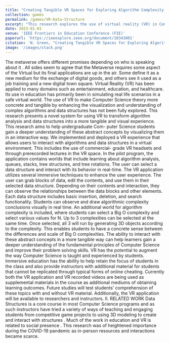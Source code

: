 ```yaml
---
title: "Creating Tangible VR Spaces for Exploring Algorithm Complexity and Data Structures"
collection: games
permalink: /games/VR-Data-Structure
excerpt: "This research explores the use of virtual reality (VR) in Computer Science education to enhance the visualization and understanding of algorithm complexity and data structures. The proposed VR system aims to provide undergraduate students with a more tangible and interactive learning experience, allowing them to interact with algorithms and data structures in a virtual environment. Through the implementation of immersive techniques and real-time visualization, students can manipulate and observe the behavior of these abstract concepts. The VR application covers topics such as algorithm analysis, queues, stacks, tree structures, and algorithmic complexity. The use of VR in Computer Science education has the potential to transform teaching methods and provide instructors with valuable supplementary materials. Future studies will evaluate the impact of VR on student learning outcomes, and the VR application will be made available for further research and instruction in the field." 
date: 2023-01-01
venue: 'IEEE Frontiers in Education Conference (FIE)'
paperurl: 'https://ieeexplore.ieee.org/document/10343001'
citation: 'N. Green, "Creating Tangible VR Spaces for Exploring Algorithm Complexity and Data Structures," 2023 IEEE Frontiers in Education Conference (FIE), College Station, TX, USA, 2023, pp. 1-5, doi: 10.1109/FIE58773.2023.10343001.'
image: '/images/stack.png'
---
```

The metaverse offers different promises depending on who
is speaking about it . All sides seem to agree that the
Metaverse requires some aspect of the Virtual but its final
applications are up in the air. Some define it as a new medium
for the exchange of digital goods, and others see it used as a
job training and a new digital town square.
Virtual Reality (VR) has been applied to many domains
such as entertainment, education, and healthcare. Its use in
education has primarily been in simulating real life scenarios
in a safe virtual world. The use of VR to make Computer
Science theory more concrete and tangible by enhancing the
visualization and understanding of complex algorithms and
data structures has not been fully explored. This research
presents a novel system for using VR to transform algorithm
analysis and data structures into a more tangible and visual
experience. This research aims to help undergraduate Com-
puter Science students gain a deeper understanding of these
abstract concepts by visualizing them in an interactive way.
We implemented and deployed a VR experience that allows
users to interact with algorithms and data structures in a
virtual environment. This includes the use of commercial-
grade VR headsets and through prerecorded lectures in the VR
space. In the pilot program, the application contains worlds
that include learning about algorithm analysis, queues, stacks,
tree structures, and tree rotations. The user can select a data
structure and interact with its behavior in real-time.
The VR application utilizes several immersive techniques
to enhance the user experience. The user can grab blocks of
data, edit the contents, and use them in their selected data
structure. Depending on their contents and interaction, they
can observe the relationships between the data blocks and
other elements. Each data structure includes basic insertion,
deletion, and search functionality. Students can observe and
draw algorithmic complexity conclusions visually in real time.
An additional world for algorithm complexity is included,
where students can select a Big O complexity and select
various values for N. Up to 3 complexities can be selected
at the same time. Once selected, all 3 will run by generating
3D objects according to the complexity. This enables students
to have a concrete sense between the differences and scale of
Big O complexities.
The ability to interact with these abstract concepts in a more
tangible way can help learners gain a deeper understanding of
the fundamental principles of Computer Science and improve
their problem solving skills. VR has the potential to augment
the way Computer Science is taught and experienced by
students. Immersive education has the ability to help retain
the focus of students in the class and also provide instructors
with additional material for students that cannot be replicated
through typical forms of online cheating.
Currently both the VR application and VR recorded videos
are being used as supplemental materials in the course as
additional mediums of obtaining learning outcomes. Future
studies will test students’ comprehension of these topics with
and without VR material. Additionally, the VR application will
be available to researchers and instructors.
II. RELATED WORK
Data Structures is a core course in most Computer Science
programs and as such instructors have tried a variety of ways
of teaching and engaging students from competitive game
projects to using 3D modeling to create and interact with
structures .
Much of the work in education and VR is related to social
presence . This research was of heightened importance
during the COVID-19 pandemic as in-person resources and
interactions became scarce.
